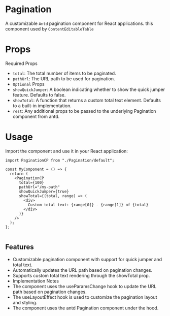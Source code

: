 # **Pagination**

A customizable `Antd` pagination component for React applications. this component used by `ContentEditableTable`

# **Props**

Required Props

- `total`: The total number of items to be paginated.
- `pathUrl`: The URL path to be used for pagination.
- `Optional` Props
- `showQuickJumper`: A boolean indicating whether to show the quick jumper feature. Defaults to false.
- `showTotal`: A function that returns a custom total text element. Defaults to a built-in implementation.
- `rest`: Any additional props to be passed to the underlying Pagination component from antd.

# **Usage**

Import the component and use it in your React application:

```typescriptreact
import PaginationCP from "./Pagination/default";

const MyComponent = () => {
  return (
    <PaginationCP
      total={100}
      pathUrl="/my-path"
      showQuickJumper={true}
      showTotal={(total, range) => (
        <div>
          Custom total text: {range[0]} - {range[1]} of {total}
        </div>
      )}
    />
  );
};


```

## **Features**

- Customizable pagination component with support for quick jumper and total text.
- Automatically updates the URL path based on pagination changes.
- Supports custom total text rendering through the showTotal prop.
- Implementation Notes
- The component uses the useParamsChange hook to update the URL path based on pagination changes.
- The useLayoutEffect hook is used to customize the pagination layout and styling.
- The component uses the antd Pagination component under the hood.
